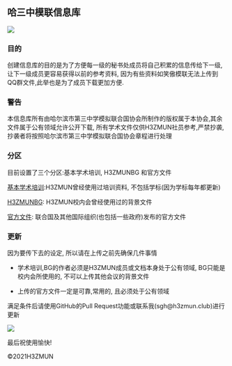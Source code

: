 ## 哈三中模联信息库

![](https://raw.githubusercontent.com/RailgunBreaker/h3zmun-database/main/img/logo.jpg)

### 目的

创建信息库的目的是为了方便每一级的秘书处成员将自己积累的信息传给下一级,让下一级成员更容易获得以前的参考资料, 因为有些资料如笑傲模联无法上传到QQ群文件,此举也是为了成员下载更加方便.



### 警告

本信息库所有由哈尔滨市第三中学模拟联合国协会所制作的版权属于本协会,其余文件属于公有领域允许公开下载, 所有学术文件仅供H3ZMUN社员参考,严禁抄袭, 抄袭者将按照哈尔滨市第三中学模拟联合国协会章程进行处理



### 分区

目前设置了三个分区:基本学术培训, H3ZMUNBG 和官方文件

[基本学术培训](https://github.com/RailgunBreaker/h3zmun-database/tree/main/1.%E5%9F%BA%E6%9C%AC%E5%AD%A6%E6%9C%AF%E5%9F%B9%E8%AE%AD):H3ZMUN曾经使用过培训资料, 不包括学标(因为学标每年都更新)

[H3ZMUNBG](https://github.com/RailgunBreaker/h3zmun-database/tree/main/2.H3ZMUNBG): H3ZMUN校内会曾经使用过的背景文件

[官方文件](https://github.com/RailgunBreaker/h3zmun-database/tree/main/3.%E5%AE%98%E6%96%B9%E6%96%87%E4%BB%B6): 联合国及其他国际组织(也包括一些政府)发布的官方文件

### 更新

因为要传下去的设定, 所以请在上传之前先确保几件事情

- 学术培训,BG的作者必须是H3ZMUN成员或文档本身处于公有领域, BG只能是校内会所使用的, 不可以上传其他会议的背景文件

- 上传的官方文件一定是可靠,常用的, 且必须处于公有领域

<p>满足条件后请使用GitHub的Pull Request功能或联系我(sgh@h3zmun.club)进行更新</p>

  

  
![](https://raw.githubusercontent.com/RailgunBreaker/h3zmun-database/main/img/logo2.jpg)
<p>最后祝使用愉快!</p>

  

  

  ©2021H3ZMUN

  





